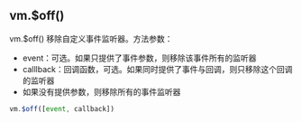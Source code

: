 
## vm.$off()
vm.$off() 移除自定义事件监听器。方法参数：
* event：可选。如果只提供了事件参数，则移除该事件所有的监听器
* calllback：回调函数，可选。如果同时提供了事件与回调，则只移除这个回调的监听器
* 如果没有提供参数，则移除所有的事件监听器

```js
vm.$off([event, callback])
```
